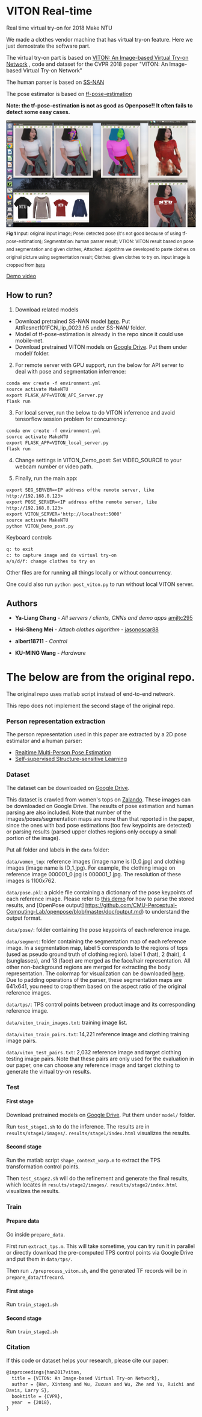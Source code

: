# VITON Real-time

Real time virtual try-on for 2018 Make NTU

We made a clothes vendor machine that has virtual try-on feature. Here we just demostrate the software part.

The virtual try-on part is based on [VITON: An Image-based Virtual Try-on Network](https://github.com/xthan/VITON)
, code and dataset for the CVPR 2018 paper "VITON: An Image-based Virtual Try-on Network"

The human parser is based on [SS-NAN](https://github.com/llltttppp/SS-NAN)

The pose estimator is based on [tf-pose-estimation](https://github.com/ildoonet/tf-pose-estimation)

**Note: the tf-pose-estimation is not as good as Openpose!! It often fails to detect some easy cases.**

![result1](images/result1.png)
<sub>**Fig 1** 
Input: original input image; 
Pose: detected pose (it's not good because of using tf-pose-estimation); 
Segmentation: human parser result; 
VTION: VITON result based on pose and segmentation and given clothes; 
Attached: algorithm we developed to paste clothes on original picture using segmentation result; 
Clothes: given clothes to try on.
Input image is cropped from [here](https://www.youtube.com/watch?v=b4mzZaEliZU&feature=youtu.be)</sub>

[Demo video](https://youtu.be/21y2Ly9FVl0)


## How to run?

1. Download related models
* Download pretrained SS-NAN model [here](https://pan.baidu.com/s/1nvMMl0P). Put AttResnet101FCN_lip_0023.h5 under SS-NAN/ folder.
* Model of tf-pose-estimation is already in the repo since it could use mobile-net.
* Download pretrained VITON models on [Google Drive](https://drive.google.com/drive/folders/1qFU4KmvnEr4CwEFXQZS_6Ebw5dPJAE21). Put them under model/ folder.

2. For remote server with GPU support, run the below for API server to deal with pose and segmentation inferrence:
```
conda env create -f environment.yml
source activate MakeNTU
export FLASK_APP=VITON_API_Server.py
flask run
```

3. For local server, run the below to do VITON inferrence and avoid tensorflow session problem for concurrency:
```
conda env create -f environment.yml
source activate MakeNTU
export FLASK_APP=VITON_local_server.py
flask run
```

4. Change settings in VITON_Demo_post:
Set VIDEO_SOURCE to your webcam number or video path.

5. Finally, run the main app:
```
export SEG_SERVER=<IP address ofthe remote server, like http://192.168.0.123>
export POSE_SERVER=<IP address ofthe remote server, like http://192.168.0.123>
export VITON_SERVER='http://localhost:5000'
source activate MakeNTU
python VITON_Demo_post.py
```
Keyboard controls
```
q: to exit
c: to capture image and do virtual try-on
a/s/d/f: change clothes to try on
```

Other files are for running all things locally or without concurrency.

One could also run ```python post_viton.py``` to run without local VITON server.

## Authors

* **Ya-Liang Chang** - *All servers / clients, CNNs and demo apps*  [amjltc295](https://github.com/amjltc295)

* **Hsi-Sheng Mei** - *Attach clothes algorithm* - [jasonoscar88](https://github.com/jasonoscar88)

* **albert18711** - *Control*

* **KU-MING Wang** - *Hardware*

# The below are from the original repo.

The original repo uses matlab script instead of end-to-end network.

This repo does not implement the second stage of the original repo.

### Person representation extraction
The person representation used in this paper are extracted by a 2D pose estimator and a human parser:
* [Realtime Multi-Person Pose Estimation](https://github.com/ZheC/Realtime_Multi-Person_Pose_Estimation)
* [Self-supervised Structure-sensitive Learning](https://github.com/Engineering-Course/LIP_SSL)

### Dataset

The dataset can be downloaded on [Google Drive](https://drive.google.com/drive/folders/1-RIcmjQKTqsf3PZsoHT4hivNngx_3386?usp=sharing).

This dataset is crawled from women's tops on [Zalando](https://www.zalando.co.uk/womens-clothing-tops/). These images can be downloaded on Google Drive. The results of pose estimation and human parsing are also included. Note that number of the images/poses/segmentation maps are more than that reported in the paper, since the ones with bad pose estimations (too few keypoints are detected) or parsing results (parsed upper clothes regions only occupy a small portion of the image).

Put all folder and labels in the ```data``` folder:

```data/women_top```: reference images (image name is ID_0.jpg) and clothing images (image name is ID_1.jpg). For example, the clothing image on reference image 000001_0.jpg is 000001_1.jpg. The resolution of these images is 1100x762.

```data/pose.pkl```: a pickle file containing a dictionary of the pose keypoints of each reference image. Please refer to [this demo](https://github.com/ZheC/Realtime_Multi-Person_Pose_Estimation/blob/master/testing/python/demo.ipynb) for how to parse the stored results, and [OpenPose output] https://github.com/CMU-Perceptual-Computing-Lab/openpose/blob/master/doc/output.md) to understand the output format.

```data/pose/```: folder containing the pose keypoints of each reference image.

```data/segment```: folder containing the segmentation map of each reference image. In a segmentation map, label 5 corresponds to the regions of tops (used as pseudo ground truth of clothing region). label 1 (hat), 2 (hair), 4 (sunglasses), and 13 (face) are merged as the face/hair representation. All other non-background regions are merged for extracting the body representation. The colormap for visualization can be downloaded [here](https://github.com/Engineering-Course/LIP_SSL/blob/master/human_colormap.mat). Due to padding operations of the parser, these segmentation maps are 641x641, you need to crop them based on the aspect ratio of the original reference images.

```data/tps/```: TPS control points between product image and its corresponding reference image.

```data/viton_train_images.txt```: training image list.

```data/viton_train_pairs.txt```: 14,221 reference image and clothing training image pairs.

```data/viton_test_pairs.txt```: 2,032 reference image and target clothing testing image pairs. Note that these pairs are only used for the evaluation in our paper, one can choose any reference image and target clothing to generate the virtual try-on results.

### Test

#### First stage
Download pretrained models on [Google Drive](https://drive.google.com/drive/folders/1qFU4KmvnEr4CwEFXQZS_6Ebw5dPJAE21?usp=sharing). Put them under ```model/``` folder.

Run ```test_stage1.sh``` to do the inference.
The results are in ```results/stage1/images/```. ```results/stage1/index.html``` visualizes the results.

#### Second stage

Run the matlab script ```shape_context_warp.m``` to extract the TPS transformation control points.

Then ```test_stage2.sh``` will do the refinement and generate the final results, which locates in ```results/stage2/images/```. ```results/stage2/index.html``` visualizes the results.


### Train

#### Prepare data
Go inside ```prepare_data```. 

First run ```extract_tps.m```. This will take sometime, you can try run it in parallel or directly download the pre-computed TPS control points via Google Drive and put them in ```data/tps/```.

Then run ```./preprocess_viton.sh```, and the generated TF records will be in ```prepare_data/tfrecord```.


#### First stage
Run ```train_stage1.sh```

#### Second stage
Run ```train_stage2.sh```


<!---
### Todo list
- [x] Code of testing the first stage.
- [x] Data preparation code.
- [x] Code of training the first stage.
- [x] Shape context matching and warping.
- [x] Code of testing the second stage.
- [x] Code of training the second stage.
-->

### Citation

If this code or dataset helps your research, please cite our paper:


    @inproceedings{han2017viton,
      title = {VITON: An Image-based Virtual Try-on Network},
      author = {Han, Xintong and Wu, Zuxuan and Wu, Zhe and Yu, Ruichi and Davis, Larry S},
      booktitle = {CVPR},
      year  = {2018},
    }
